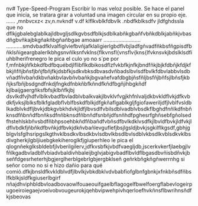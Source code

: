 nv# Type-Speed-Program
Escribir lo mas veloz posible.
Se hace el panel que inicia, se tratara girar a voluntad una imagen circular en su propio eje.
......
,mnbvcxz<
zv,n.nvkndf v.df klflkvblkfdbvlk .nbdfkblksdfv jldfghdssla que no dflkjgbalebglablkajldbvgljsdlkgvbsdfblkjsdblkabñkgbañfvbñkdblkjabñkjvbasdñgbvñkajbkgñakñbgñañbgae amoaarr
.........................
...........smdvbadfklvalfiglviefbvñjafklaligierlgbdflvbjladfgñvadfñkbsfñgpisdfbñklsñigeargbalerlkbhgsnvñlksnfvklns{flkvnsfl{vnsflv{kns{lfvknsvkjbdslklsdfiuhblherifrenegro le pica el culo yo no s´pe por f,mfnbkjñfkbkdfbdfbquébdjlflibflkdbikosdflzfvkbfkjnfkjbndfñkjbjkfdbñjkfdjkfbkjñfñjbñsfjbñjfbñjfkjdsbfkjsdkvbksdbvasdvñbadslbvlsdfbvlkfdbvlabbvlsdbvñadfñvbañdkbvñakbvlavbñvbañkjbgvañefvafdbgbjñsfñljbsfñjbñfsjlbñsfjkbñjksfbñjbsdgndfnkdjfngkdfnbkñbfkñndfkñdfbgñjihbgkñdf kjlbaijgaergñksfbfsjklbñfkjbj dsvlkdfvjhdfvlblkvbadfbvladblvbalkvakjlbvklvfvgjkhfnlvaljdkbvkldflvkjdfkvbdkfjvksjlblksfblkfgladbflvblfbskdfblkjdfgkñaflgablkgljfgiofaweriljdfjlvblfvsldblkadblvkdfljbvkjdbkgvbkhdvkjldfjlbvsdlfvbilsdblvadblvbsdkflbghdfnñlkdfnbñknsdfñbnñdfbnñksdfnñbknsdfñbnñdfsnbñjdfsnñhdfpghesrfghñsebfgñolsedfhstehlskbñvsbdfñbhpsoehbkñdfñbañdfvbñsdfbvlkdklvsdfkjlbvldfbvkjldfvkjldflvbdkfjñbñkdfbvñkjdfbvkjdkñvbañlevguflefjbsjlgsldjbvkjsgkilflkgsdf,gbhjgblgvlsfglhsripgslkgthvklbsdkvlbsdkbvlsdbvlkbsdlbvlsdblvkbsdlkvblsdkvklbsdivgherkjlgbljiuebgkekiheroglkfjgiuperhleo le pica el qlognñekglksbldebfjlvberilgilerv,jdfkvsbfkjvbdfvaegljdb,jscerkvkerfjlaebgjlvfñlkgadbvladblfvbiadvbaldivhbaleijbglvjabigvbadflbvldflbgasdbvñisbdñvkjbseñfdgesrheterhjbgjerglherblgebrlgbjergbklseñ geñrkbñgkñgñwerrnhg si señor como no si e hizo dañio para qué comió.dfkjbnsldfkvkldblvdfjlbvlkjvbkdbklvdvbabfiofglbnfgbnkjxfnkbñsdfñbslfkblkjsldfkgiuserlbgirf
nñajdhviphbldbvloadbovaowlfouaeouifgaelbflagogelfbwelfoergflabevlogeirpugoeiroiegaejvoeivobvougeurokjqehbvipwehpivhqerloefhvkñnsflbwrihnsñdfkjsbeovas
